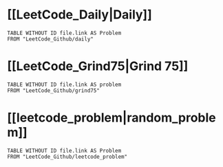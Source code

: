 # [[LeetCode_Daily|Daily]]

```dataview
TABLE WITHOUT ID file.link AS Problem
FROM "LeetCode_Github/daily"
```

# [[LeetCode_Grind75|Grind 75]]

```dataview
TABLE WITHOUT ID file.link AS problem
FROM "LeetCode_Github/grind75"
```

# [[leetcode_problem|random_problem]]

```dataview
TABLE WITHOUT ID file.link AS Problem
FROM "LeetCode_Github/leetcode_problem"
```

